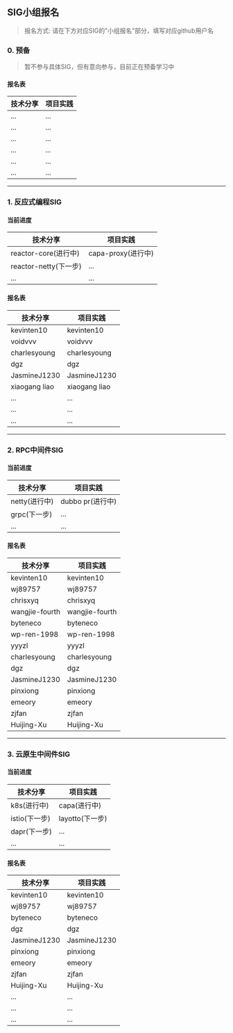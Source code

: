 ## SIG小组报名

> 报名方式: 请在下方对应SIG的"小组报名"部分，填写对应github用户名

### 0. 预备

> 暂不参与具体SIG，但有意向参与，目前正在预备学习中

#### 报名表

|技术分享|项目实践|
|---|---|
|...|...|
|...|...|
|...|...|
|...|...|
|...|...|
|...|...|

---

### 1. 反应式编程SIG

#### 当前进度

|技术分享|项目实践|
|---|---|
|reactor-core(进行中)|capa-proxy(进行中)|
|reactor-netty(下一步)|...|
|...|...|

#### 报名表

|技术分享|项目实践|
|---|---|
|kevinten10|kevinten10|
|voidvvv|voidvvv|
|charlesyoung|charlesyoung|
|dgz|dgz|
|JasmineJ1230|JasmineJ1230|
|xiaogang liao|xiaogang liao|
|...|...|
|...|...|
|...|...|

---

### 2. RPC中间件SIG

#### 当前进度

|技术分享|项目实践|
|---|---|
|netty(进行中)|dubbo pr(进行中)|
|grpc(下一步)|...|
|...|...|

#### 报名表

|技术分享|项目实践|
|---|---|
|kevinten10|kevinten10|
|wj89757|wj89757|
|chrisxyq|chrisxyq|
|wangjie-fourth|wangjie-fourth|
|byteneco|byteneco|
|wp-ren-1998|wp-ren-1998|
|yyyzl|yyyzl|
|charlesyoung|charlesyoung|
|dgz|dgz|
|JasmineJ1230|JasmineJ1230|
|pinxiong|pinxiong|
|emeory|emeory|
|zjfan|zjfan|
|Huijing-Xu|Huijing-Xu|

---

### 3. 云原生中间件SIG

#### 当前进度

|技术分享|项目实践|
|---|---|
|k8s(进行中)|capa(进行中)|
|istio(下一步)|layotto(下一步)|
|dapr(下一步)|...|
|...|...|

#### 报名表

|技术分享|项目实践|
|---|---|
|kevinten10|kevinten10|
|wj89757|wj89757|
|byteneco|byteneco|
|dgz|dgz|
|JasmineJ1230|JasmineJ1230|
|pinxiong|pinxiong|
|emeory|emeory|
|zjfan|zjfan|
|Huijing-Xu|Huijing-Xu|
|...|...|
|...|...|
|...|...|
